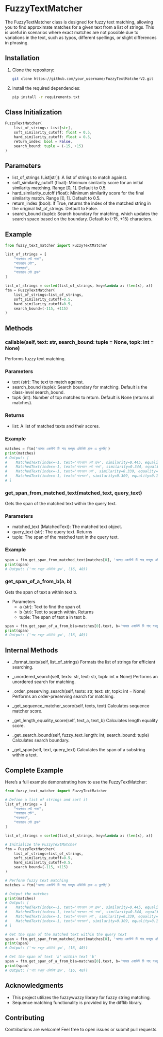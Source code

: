 # FuzzyTextMatcher

The FuzzyTextMatcher class is designed for fuzzy text matching, allowing you to find approximate matches for a given text from a list of strings. This is useful in scenarios where exact matches are not possible due to variations in the text, such as typos, different spellings, or slight differences in phrasing.

## Installation

1. Clone the repository:

    ```bash
    git clone https://github.com/your_username/FuzzyTextMatcherV2.git
    ```

2. Install the required dependencies:

    ```bash
    pip install -r requirements.txt
    ```

## Class Initialization

```python
FuzzyTextMatcher(
    list_of_strings: List[str],
    soft_similarity_cutoff: float = 0.5,
    hard_similarity_cutoff: float = 0.5,
    return_index: bool = False,
    search_bound: tuple = (-15, +15)
)
```
## Parameters
- list_of_strings (List[str]): A list of strings to match against.
- soft_similarity_cutoff (float): Minimum similarity score for an initial similarity matching. Range [0, 1]. Default to 0.5.
- hard_similarity_cutoff (float): Minimum similarity score for the final similarity match. Range [0, 1]. Default to 0.5.
- return_index (bool): If True, returns the index of the matched string in the original list_of_strings. Default to False.
- search_bound (tuple): Search boundary for matching, which updates the search space based on the boundary. Default to (-15, +15) characters.


## Example
```python
from fuzzy_text_matcher import FuzzyTextMatcher

list_of_strings = [
    "শাহপরান গেট শাখা",
    "শাহপরান গেট",
    "শাহপরান",
    "শাহপরান গেট ব্রাঞ্চ"
]

list_of_strings = sorted(list_of_strings, key=lambda x: (len(x), x))
ftm = FuzzyTextMatcher(
    list_of_strings=list_of_strings,
    soft_similarity_cutoff=0.5,
    hard_similarity_cutoff=0.5,
    search_bound=(-115, +115)
)
```
## Methods
### callable(self, text: str, search_bound: tuple = None, topk: int = None)
Performs fuzzy text matching.

### Parameters
- text (str): The text to match against.
- search_bound (tuple): Search boundary for matching. Default is the class-level search_bound.
- topk (int): Number of top matches to return. Default is None (returns all matches).
### Returns
- list: A list of matched texts and their scores.

### Example

```python
matches = ftm('আমার একাউন্ট টি শাহ মখদুম এভিনিউ ব্রাঞ্চ এ খুলেছি')
print(matches)
# Output: [
#    MatchedText(index=-1, text='শাহপরান গেট ব্রাঞ্চ', similarity=0.445, equality=0.388),
#    MatchedText(index=-1, text='শাহপরান গেট শাখা', similarity=0.344, equality=0.327),
#    MatchedText(index=-1, text='শাহপরান গেট', similarity=0.339, equality=0.224),
#    MatchedText(index=-1, text='শাহপরান', similarity=0.309, equality=0.143)
# ]

```

### get_span_from_matched_text(matched_text, query_text)
Gets the span of the matched text within the query text.

### Parameters
- matched_text (MatchedText): The matched text object.
- query_text (str): The query text.
Returns
- tuple: The span of the matched text in the query text.

### Example
```python
span = ftm.get_span_from_matched_text(matches[0], 'আমার একাউন্ট টি শাহ মখদুম এভিনিউ ব্রাঞ্চ এ খুলেছি')
print(span)
# Output: ('শাহ মখদুম এভিনিউ ব্রাঞ্চ', (16, 40))

```
### get_span_of_a_from_b(a, b)
Gets the span of text a within text b.

- Parameters
    - a (str): Text to find the span of.
    - b (str): Text to search within.
Returns
    - tuple: The span of text a in text b.
```python
span = ftm.get_span_of_a_from_b(a=matches[0].text, b='আমার একাউন্ট টি শাহ মখদুম এভিনিউ ব্রাঞ্চ এ খুলেছি')
print(span)
# Output: ('শাহ মখদুম এভিনিউ ব্রাঞ্চ', (16, 40))
```

## Internal Methods
- _format_texts(self, list_of_strings)
Formats the list of strings for efficient searching.

- _unordered_search(self, texts: str, text: str, topk: int = None)
Performs an unordered search for matching.

- _order_preserving_search(self, texts: str, text: str, topk: int = None)
Performs an order-preserving search for matching.

- _get_sequence_matcher_score(self, texts, text)
Calculates sequence matcher score.

- _get_length_equality_score(self, text_a, text_b)
Calculates length equality score.

- _get_search_bound(self, fuzzy_text_length: int, search_bound: tuple)
Calculates search boundary.

- _get_span(self, text, query_text)
Calculates the span of a substring within a text.

## Complete Example
Here’s a full example demonstrating how to use the FuzzyTextMatcher:

```python
from fuzzy_text_matcher import FuzzyTextMatcher

# Define a list of strings and sort it
list_of_strings = [
    "শাহপরান গেট শাখা",
    "শাহপরান গেট",
    "শাহপরান",
    "শাহপরান গেট ব্রাঞ্চ"
]

list_of_strings = sorted(list_of_strings, key=lambda x: (len(x), x))

# Initialize the FuzzyTextMatcher
ftm = FuzzyTextMatcher(
    list_of_strings=list_of_strings,
    soft_similarity_cutoff=0.5,
    hard_similarity_cutoff=0.5,
    search_bound=(-115, +115)
)

# Perform fuzzy text matching
matches = ftm('আমার একাউন্ট টি শাহ মখদুম এভিনিউ ব্রাঞ্চ এ খুলেছি')

# Output the matches
print(matches)
# Output: [
#    MatchedText(index=-1, text='শাহপরান গেট ব্রাঞ্চ', similarity=0.445, equality=0.388),
#    MatchedText(index=-1, text='শাহপরান গেট শাখা', similarity=0.344, equality=0.327),
#    MatchedText(index=-1, text='শাহপরান গেট', similarity=0.339, equality=0.224),
#    MatchedText(index=-1, text='শাহপরান', similarity=0.309, equality=0.143)
# ]

# Get the span of the matched text within the query text
span = ftm.get_span_from_matched_text(matches[0], 'আমার একাউন্ট টি শাহ মখদুম এভিনিউ ব্রাঞ্চ এ খুলেছি')
print(span)
# Output: ('শাহ মখদুম এভিনিউ ব্রাঞ্চ', (16, 40))

# Get the span of text 'a' within text 'b'
span = ftm.get_span_of_a_from_b(a=matches[0].text, b='আমার একাউন্ট টি শাহ মখদুম এভিনিউ ব্রাঞ্চ এ খুলেছি')
print(span)
# Output: ('শাহ মখদুম এভিনিউ ব্রাঞ্চ', (16, 40))
```
## Acknowledgments
- This project utilizes the fuzzywuzzy library for fuzzy string matching.
- Sequence matching functionality is provided by the difflib library.
## Contributing
Contributions are welcome! Feel free to open issues or submit pull requests.
